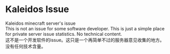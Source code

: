 # Kaleidos Issue
Kaleidos minecraft server's issue  
This is not an issue for some software developer. This is just a simple place for private server issue statistics. No technical content.  
这不是一个开发软件的issue。这只是一个再简单不过的服务器意见收集的地方。没有任何技术含量。  
